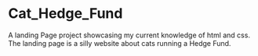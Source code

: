 # Cat_Hedge_Fund
A landing Page project showcasing my current knowledge of html and css. The landing page is a silly website about cats running a Hedge Fund. 


